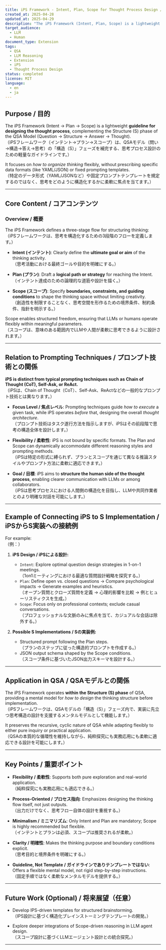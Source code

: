 ```yaml
---
title: iPS Framework - Intent, Plan, Scope for Thought Process Design / iPSフレームワーク - 思考プロセス設計のためのインテント、プラン、スコープ
created_at: 2025-04-28
updated_at: 2025-04-29
description: "The iPS Framework (Intent, Plan, Scope) is a lightweight guideline for designing the thought process within the Structure (S) phase of the QSA Model, enabling flexible adaptation and evolution. / iPSフレームワーク（インテント、プラン、スコープ）は、QSAモデルの構造（S）フェーズ内における思考プロセス設計のための軽量なガイドラインであり、柔軟な適応と進化を可能にします。"
target_audience:
  - LLM
  - Human
document_type: Extension
tags:
  - QSA
  - LLM Reasoning
  - Extension
  - iPS
  - Thought Process Design
status: completed
license: MIT
language:
  - en
  - ja
---
```


## Purpose / 目的

The iPS Framework (Intent → Plan → Scope) is a lightweight **guideline for designing the thought process**, complementing the Structure (S) phase of the QSA Model (Question → Structure → Answer → Thought).  
（iPSフレームワーク（インテント→プラン→スコープ）は、QSAモデル（問い→構造→答え→思考）の「構造（S）」フェーズを補完する、思考プロセス設計のための軽量なガイドラインです。）

It focuses on *how to organize thinking* flexibly, without prescribing specific data formats (like YAML/JSON) or fixed prompting templates.  
（特定のデータ形式（YAML/JSONなど）や固定プロンプトテンプレートを規定するのではなく、思考をどのように構造化するかに柔軟に焦点を当てます。）

---

## Core Content / コアコンテンツ

### Overview / 概要

The iPS Framework defines a three-stage flow for structuring thinking:  
（iPSフレームワークは、思考を構造化するための3段階のフローを定義します。）

- **Intent (インテント)**: Clearly define the **ultimate goal or aim** of the thinking activity.  
  （思考活動における最終ゴールや目的を明確にする。）

- **Plan (プラン)**: Draft a **logical path or strategy** for reaching the Intent.  
  （インテント達成のための論理的な道筋や設計を描く。）

- **Scope (スコープ)**: Specify **boundaries, constraints, and guiding conditions** to shape the thinking space without limiting creativity.  
  （創造性を制限することなく、思考空間を形作るための境界条件、制約条件、指針を明示する。）

Scope enables structured freedom, ensuring that LLMs or humans operate flexibly within meaningful parameters.  
（スコープは、意味のある範囲内でLLMや人間が柔軟に思考できるように設計されます。）

---

## Relation to Prompting Techniques / プロンプト技術との関係

**iPS is distinct from typical prompting techniques such as Chain of Thought (CoT), Self-Ask, or ReAct.**  
（iPSは、Chain of Thought（CoT）、Self-Ask、ReActなどの一般的なプロンプト技術とは異なります。）

- **Focus Level / 焦点レベル**: Prompting techniques guide *how to execute* a given task, while iPS operates *before* that, designing the overall *thought architecture*.  
  （プロンプト技術はタスク遂行方法を指示しますが、iPSはその前段階で思考の構造全体を設計します。）

- **Flexibility / 柔軟性**: iPS is not bound by specific formats. The Plan and Scope can dynamically accommodate different reasoning styles and prompting methods.  
  （iPSは特定の形式に縛られず、プランとスコープを通じて異なる推論スタイルやプロンプト方法に柔軟に適応できます。）

- **Goal / 目標**: iPS aims to **structure the human side of the thought process**, enabling clearer communication with LLMs or among collaborators.  
  （iPSは思考プロセスにおける人間側の構造化を目指し、LLMや共同作業者とのより明確な対話を可能にします。）

---

## Example of Connecting iPS to S Implementation / iPSからS実装への接続例

For example:  
（例：）

1. **iPS Design / iPSによる設計:**
    * `Intent`: Explore optimal question design strategies in 1-on-1 meetings.  
      （1on1ミーティングにおける最適な質問設計戦略を探究する。）
    * `Plan`: Define open vs. closed questions → Compare psychological impacts → Generate examples and heuristics.  
      （オープン質問とクローズ質問を定義 → 心理的影響を比較 → 例とヒューリスティクスを生成。）
    * `Scope`: Focus only on professional contexts; exclude casual conversations.  
      （プロフェッショナルな文脈のみに焦点を当て、カジュアルな会話は除外する。）

2. **Possible S Implementations / Sの実装例:**
    - Structured prompt following the Plan steps.  
      （プランのステップに従った構造的プロンプトを作成する。）
    - JSON output schema shaped by the Scope conditions.  
      （スコープ条件に基づいたJSON出力スキーマを設計する。）

---

## Application in QSA / QSAモデルとの関係

The iPS Framework operates **within the Structure (S) phase** of QSA, providing a mental model for *how to design* the thinking structure before implementation.  
（iPSフレームワークは、QSAモデルの「構造（S）」フェーズ内で、実装に先立つ思考構造の設計を支援するメンタルモデルとして機能します。）

It preserves the recursive, cyclic nature of QSA while adapting flexibly to either pure inquiry or practical application.  
（QSAの本質的な循環性を維持しながら、純粋探究にも実務応用にも柔軟に適応できる設計を可能にします。）

---

## Key Points / 重要ポイント

- **Flexibility / 柔軟性**: Supports both pure exploration and real-world application.  
  （純粋探究にも実務応用にも適応できる。）

- **Process-Oriented / プロセス指向**: Emphasizes designing the thinking flow itself, not just outputs.  
  （出力だけでなく、思考フロー自体の設計を重視する。）

- **Minimalism / ミニマリズム**: Only Intent and Plan are mandatory; Scope is highly recommended but flexible.  
  （インテントとプランは必須、スコープは推奨されるが柔軟。）

- **Clarity / 明確性**: Makes the thinking purpose and boundary conditions explicit.  
  （思考目的と境界条件を明確にする。）

- **Guideline, Not Template / ガイドラインでありテンプレートではない**: Offers a flexible mental model, not rigid step-by-step instructions.  
  （固定手順ではなく柔軟なメンタルモデルを提供する。）

---

## Future Work (Optional) / 将来展望（任意）

- Develop IPS-driven templates for structured brainstorming.  
  （IPS設計に基づく構造化ブレインストーミングテンプレートの開発。）

- Explore deeper integrations of Scope-driven reasoning in LLM agent design.  
  （スコープ設計に基づくLLMエージェント設計との統合探究。）

---
